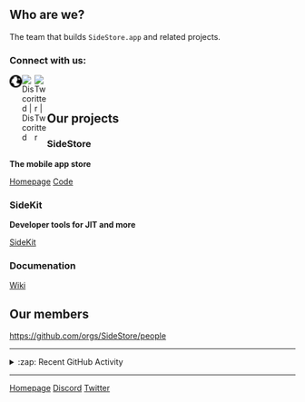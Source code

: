 <!-- 
Docs: How to use GitHub README and actions to auto-generate embedded content.
https://github.com/anuraghazra/github-readme-stats
https://www.youtube.com/watch?v=n6d4KHSKqGk
https://github.com/rahuldkjain/github-profile-readme-generator
 -->

## Who are we?

The team that builds `SideStore.app` and related projects.

### Connect with us:

<!--
[![Website](https://img.shields.io/website?label=sidestore.io&style=for-the-badge&url=https://sidestore.io)](https://sidestore.io)
[![Twitter Follow](https://img.shields.io/twitter/follow/sidestore_io?color=1DA1F2&logo=twitter&style=for-the-badge)](https://twitter.com/intent/follow?original_referer=https%3A%2F%2Fgithub.com%2Fsidestore&screen_name=sidestore)
[![GitHub Followers](https://img.shields.io/github/followers/sidestore?style=for-the-badge)]()
[![GitHub Sponsors](https://img.shields.io/github/sponsors/sidestore?style=for-the-badge
)]() 
-->

[<img align="left" alt="sidestore.io" width="22px" src="https://raw.githubusercontent.com/iconic/open-iconic/master/svg/globe.svg" />][website]
[<img align="left" alt="Discord | Discord" width="22px" src="https://cdn.jsdelivr.net/npm/simple-icons@v3/icons/discord.svg" />][discord]
[<img align="left" alt="Twitter | Twitter" width="22px" src="https://cdn.jsdelivr.net/npm/simple-icons@v3/icons/twitter.svg" />][twitter]

<br />
<br />

## Our projects

### SideStore

__The mobile app store__

[Homepage][website]
[Code][git.sidestore]

### SideKit

__Developer tools for JIT and more__

[SideKit][git.sidekit]

### Documenation

[Wiki][wiki]

## Our members

https://github.com/orgs/SideStore/people

---

<details>
  <summary>:zap: Recent GitHub Activity</summary>

<!--START_SECTION:activity-->
1. ❌ Closed PR [#486](https://github.com/SideStore/SideStore/pull/486) in [SideStore/SideStore](https://github.com/SideStore/SideStore)
2. 💪 Opened PR [#486](https://github.com/SideStore/SideStore/pull/486) in [SideStore/SideStore](https://github.com/SideStore/SideStore)
3. ❗️ Opened issue [#485](https://github.com/SideStore/SideStore/issues/485) in [SideStore/SideStore](https://github.com/SideStore/SideStore)
4. 🗣 Commented on [#484](https://github.com/SideStore/SideStore/issues/484) in [SideStore/SideStore](https://github.com/SideStore/SideStore)
5. 🗣 Commented on [#484](https://github.com/SideStore/SideStore/issues/484) in [SideStore/SideStore](https://github.com/SideStore/SideStore)
6. 🗣 Commented on [#484](https://github.com/SideStore/SideStore/issues/484) in [SideStore/SideStore](https://github.com/SideStore/SideStore)
7. 🗣 Commented on [#484](https://github.com/SideStore/SideStore/issues/484) in [SideStore/SideStore](https://github.com/SideStore/SideStore)
8. 🗣 Commented on [#484](https://github.com/SideStore/SideStore/issues/484) in [SideStore/SideStore](https://github.com/SideStore/SideStore)
9. 🗣 Commented on [#484](https://github.com/SideStore/SideStore/issues/484) in [SideStore/SideStore](https://github.com/SideStore/SideStore)
10. ❗️ Opened issue [#484](https://github.com/SideStore/SideStore/issues/484) in [SideStore/SideStore](https://github.com/SideStore/SideStore)
11. ❗️ Opened issue [#483](https://github.com/SideStore/SideStore/issues/483) in [SideStore/SideStore](https://github.com/SideStore/SideStore)
12. 🗣 Commented on [#480](https://github.com/SideStore/SideStore/issues/480) in [SideStore/SideStore](https://github.com/SideStore/SideStore)
13. 🗣 Commented on [#480](https://github.com/SideStore/SideStore/issues/480) in [SideStore/SideStore](https://github.com/SideStore/SideStore)
14. 🗣 Commented on [#482](https://github.com/SideStore/SideStore/issues/482) in [SideStore/SideStore](https://github.com/SideStore/SideStore)
15. 🗣 Commented on [#476](https://github.com/SideStore/SideStore/issues/476) in [SideStore/SideStore](https://github.com/SideStore/SideStore)
16. 🗣 Commented on [#480](https://github.com/SideStore/SideStore/issues/480) in [SideStore/SideStore](https://github.com/SideStore/SideStore)
17. 🗣 Commented on [#472](https://github.com/SideStore/SideStore/issues/472) in [SideStore/SideStore](https://github.com/SideStore/SideStore)
18. ❗️ Opened issue [#482](https://github.com/SideStore/SideStore/issues/482) in [SideStore/SideStore](https://github.com/SideStore/SideStore)
19. 🗣 Commented on [#476](https://github.com/SideStore/SideStore/issues/476) in [SideStore/SideStore](https://github.com/SideStore/SideStore)
20. 🗣 Commented on [#481](https://github.com/SideStore/SideStore/issues/481) in [SideStore/SideStore](https://github.com/SideStore/SideStore)
<!--END_SECTION:activity-->

</details>

---

[Homepage][patreon] [Discord][discord] [Twitter][twitter]

<!--
- [Patreon][patreon]
- [OpenCollective][opencollective]
- [YouTube][youtube]
-->

[website]: https://sidestore.io
[wiki]: https://wiki.sidestore.io
[twitter]: https://twitter.com/sidestore_io
[discord]: https://discord.gg/sidestore-949183273383395328
[youtube]: https://youtube.com/TODO
[patreon]: https://www.patreon.com/SideStore
[opencollective]: https://opencollective.com/TODO
[git.sidestore]: https://github.com/SideStore/SideStore/
[git.sidekit]: https://github.com/SideStore/SideKit

